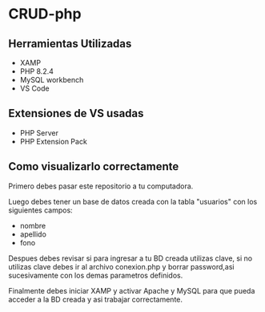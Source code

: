 # CRUD-php
## Herramientas Utilizadas
- XAMP
- PHP 8.2.4
- MySQL workbench
- VS Code

## Extensiones de VS usadas
- PHP Server
- PHP Extension Pack

## Como visualizarlo correctamente

Primero debes pasar este repositorio a tu computadora.

Luego debes tener un base de datos creada con la tabla "usuarios" con los siguientes campos:

- nombre
- apellido
- fono

Despues debes revisar si para ingresar a tu BD creada utilizas clave, si no utilizas clave debes ir al archivo conexion.php y borrar password,asi sucesivamente con los demas parametros definidos.

Finalmente debes iniciar XAMP y activar Apache y MySQL para que pueda acceder a la BD creada y asi trabajar correctamente.
